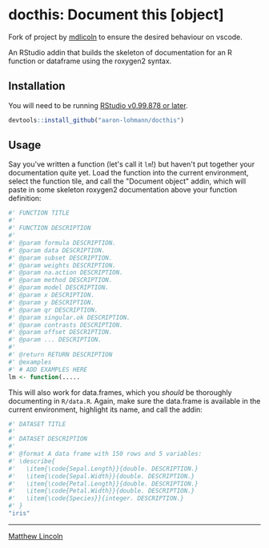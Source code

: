 # docthis: Document this [object]

Fork of project by [mdlicoln](https://github.com/mdlincoln/docthis) to ensure the desired behaviour on vscode. 

An RStudio addin that builds the skeleton of documentation for an R function or dataframe using the roxygen2 syntax.

## Installation

You will need to be running [RStudio v0.99.878 or later](https://www.rstudio.com/products/rstudio/download/preview/).

```r
devtools::install_github("aaron-lohmann/docthis")
```

## Usage

Say you've written a function (let's call it `lm`!) but haven't put together your documentation quite yet. Load the function into the current environment, select the function tile, and call the "Document object" addin, which will paste in some skeleton roxygen2 documentation above your function definition:

```r
#' FUNCTION TITLE
#'
#' FUNCTION DESCRIPTION
#'
#' @param formula DESCRIPTION.
#' @param data DESCRIPTION.
#' @param subset DESCRIPTION.
#' @param weights DESCRIPTION.
#' @param na.action DESCRIPTION.
#' @param method DESCRIPTION.
#' @param model DESCRIPTION.
#' @param x DESCRIPTION.
#' @param y DESCRIPTION.
#' @param qr DESCRIPTION.
#' @param singular.ok DESCRIPTION.
#' @param contrasts DESCRIPTION.
#' @param offset DESCRIPTION.
#' @param ... DESCRIPTION.
#'
#' @return RETURN DESCRIPTION
#' @examples
#' # ADD EXAMPLES HERE
lm <- function(.....
```

This will also work for data.frames, which you _should_ be thoroughly documenting in `R/data.R`.
Again, make sure the data.frame is available in the current environment, highlight its name, and call the addin:

```r
#' DATASET TITLE
#'
#' DATASET DESCRIPTION
#'
#' @format A data frame with 150 rows and 5 variables:
#' \describe{
#'   \item{\code{Sepal.Length}}{double. DESCRIPTION.}
#'   \item{\code{Sepal.Width}}{double. DESCRIPTION.}
#'   \item{\code{Petal.Length}}{double. DESCRIPTION.}
#'   \item{\code{Petal.Width}}{double. DESCRIPTION.}
#'   \item{\code{Species}}{integer. DESCRIPTION.}
#' }
"iris"
```

---
[Matthew Lincoln](http://matthewlincoln.net)
